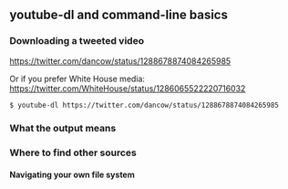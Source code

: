 
## youtube-dl and command-line basics


### Downloading a tweeted video


https://twitter.com/dancow/status/1288678874084265985

Or if you prefer White House media: https://twitter.com/WhiteHouse/status/1286065522220716032

```sh
$ youtube-dl https://twitter.com/dancow/status/1288678874084265985
```


### What the output means


### Where to find other sources





#### Navigating your own file system



